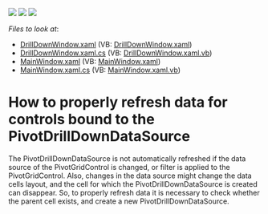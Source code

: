 <!-- default badges list -->
![](https://img.shields.io/endpoint?url=https://codecentral.devexpress.com/api/v1/VersionRange/128578881/10.1.4%2B)
[![](https://img.shields.io/badge/Open_in_DevExpress_Support_Center-FF7200?style=flat-square&logo=DevExpress&logoColor=white)](https://supportcenter.devexpress.com/ticket/details/E2655)
[![](https://img.shields.io/badge/📖_How_to_use_DevExpress_Examples-e9f6fc?style=flat-square)](https://docs.devexpress.com/GeneralInformation/403183)
<!-- default badges end -->
<!-- default file list -->
*Files to look at*:

* [DrillDownWindow.xaml](./CS/Q292166/DrillDownWindow.xaml) (VB: [DrillDownWindow.xaml](./VB/Q292166/DrillDownWindow.xaml))
* [DrillDownWindow.xaml.cs](./CS/Q292166/DrillDownWindow.xaml.cs) (VB: [DrillDownWindow.xaml.vb](./VB/Q292166/DrillDownWindow.xaml.vb))
* [MainWindow.xaml](./CS/Q292166/MainWindow.xaml) (VB: [MainWindow.xaml](./VB/Q292166/MainWindow.xaml))
* [MainWindow.xaml.cs](./CS/Q292166/MainWindow.xaml.cs) (VB: [MainWindow.xaml.vb](./VB/Q292166/MainWindow.xaml.vb))
<!-- default file list end -->
# How to properly refresh data for controls bound to the PivotDrillDownDataSource


<p>The PivotDrillDownDataSource is not automatically refreshed if the data source of the PivotGridControl is changed, or filter is applied to the PivotGridControl. Also, changes in the data source might change the data cells layout, and the cell for which the PivotDrillDownDataSource is created can disappear. So, to properly refresh data it is necessary to check whether the parent cell exists, and create a new PivotDrillDownDataSource.</p>

<br/>


